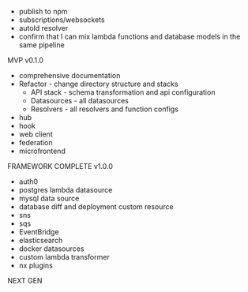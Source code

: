 
* publish to npm
* subscriptions/websockets
* autoId resolver
* confirm that I can mix lambda functions and database models in the same pipeline

MVP v0.1.0

* comprehensive documentation
* Refactor - change directory structure and stacks
    * API stack - schema transformation and api configuration 
    * Datasources - all datasources
    * Resolvers - all resolvers and function configs
* hub
* hook
* web client
* federation
* microfrontend

FRAMEWORK COMPLETE v1.0.0

* auth0
* postgres lambda datasource
* mysql data source
* database diff and deployment custom resource
* sns
* sqs
* EventBridge
* elasticsearch
* docker datasources
* custom lambda transformer
* nx plugins

NEXT GEN